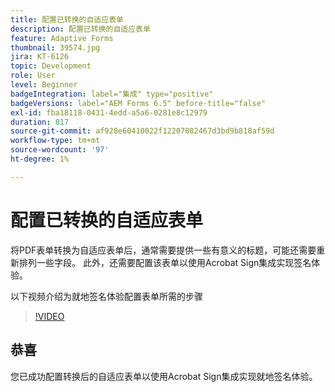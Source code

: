```yaml
---
title: 配置已转换的自适应表单
description: 配置已转换的自适应表单
feature: Adaptive Forms
thumbnail: 39574.jpg
jira: KT-6126
topic: Development
role: User
level: Beginner
badgeIntegration: label="集成" type="positive"
badgeVersions: label="AEM Forms 6.5" before-title="false"
exl-id: fba18118-0431-4edd-a5a6-0281e8c12979
duration: 817
source-git-commit: af928e60410022f12207082467d3bd9b818af59d
workflow-type: tm+mt
source-wordcount: '97'
ht-degree: 1%

---
```


# 配置已转换的自适应表单

将PDF表单转换为自适应表单后，通常需要提供一些有意义的标题，可能还需要重新排列一些字段。 此外，还需要配置该表单以使用Acrobat Sign集成实现签名体验。

以下视频介绍为就地签名体验配置表单所需的步骤

>[!VIDEO](https://video.tv.adobe.com/v/39574?quality=12&learn=on)

## 恭喜

您已成功配置转换后的自适应表单以使用Acrobat Sign集成实现就地签名体验。

